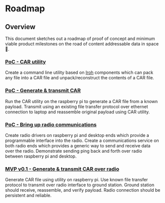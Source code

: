 # Roadmap

## Overview

This document sketches out a roadmap of proof of concept and minimum viable product milestones on the road of content addressable data in space 🚀. 

### [PoC - CAR utility](https://github.com/ipfs-shipyard/space/issues/2)

Create a command line utility based on [Iroh](https://github.com/n0-computer/iroh) components which can pack any file into a CAR file and unpack/reconstruct the contents of a CAR file.

### [PoC - Generate & transmit CAR](https://github.com/ipfs-shipyard/space/issues/3)

Run the CAR utility on the raspberry pi to generate a CAR file from a known payload. Transmit using an existing file transfer protocol over ethernet connection to laptop and reassemble original payload using CAR utility.

### [PoC - Bring up radio communications](https://github.com/ipfs-shipyard/space/issues/4)

Create radio drivers on raspberry pi and desktop ends which provide a programmable interface into the radio. Create a communications service on both radio ends which provides a generic way to send and receive data over the radio. Demonstrate sending ping back and forth over radio between raspberry pi and desktop.

### [MVP v0.1 - Generate & transmit CAR over radio](https://github.com/ipfs-shipyard/space/issues/5)

Generate CAR file using utility on raspberry pi. Use known file transfer protocol to transmit over radio interface to ground station. Ground station should receive, reassemble, and verify payload. Radio connection should be persistent and reliable.